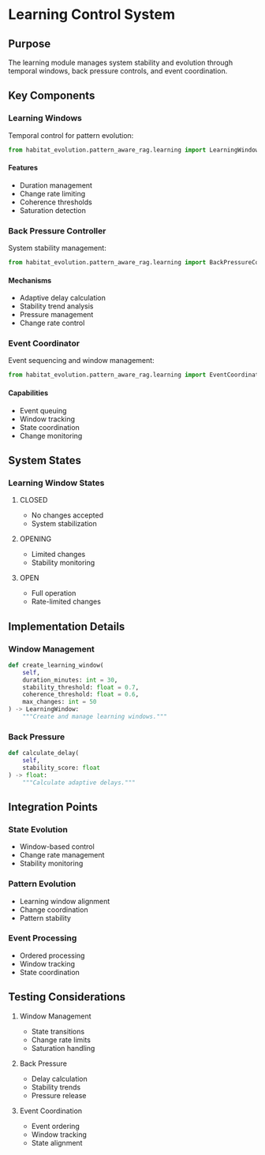 # Learning Control System

## Purpose

The learning module manages system stability and evolution through temporal windows, back pressure controls, and event coordination.

## Key Components

### Learning Windows

Temporal control for pattern evolution:

```python
from habitat_evolution.pattern_aware_rag.learning import LearningWindow
```

#### Features
- Duration management
- Change rate limiting
- Coherence thresholds
- Saturation detection

### Back Pressure Controller

System stability management:

```python
from habitat_evolution.pattern_aware_rag.learning import BackPressureController
```

#### Mechanisms
- Adaptive delay calculation
- Stability trend analysis
- Pressure management
- Change rate control

### Event Coordinator

Event sequencing and window management:

```python
from habitat_evolution.pattern_aware_rag.learning import EventCoordinator
```

#### Capabilities
- Event queuing
- Window tracking
- State coordination
- Change monitoring

## System States

### Learning Window States
1. CLOSED
   - No changes accepted
   - System stabilization

2. OPENING
   - Limited changes
   - Stability monitoring

3. OPEN
   - Full operation
   - Rate-limited changes

## Implementation Details

### Window Management
```python
def create_learning_window(
    self,
    duration_minutes: int = 30,
    stability_threshold: float = 0.7,
    coherence_threshold: float = 0.6,
    max_changes: int = 50
) -> LearningWindow:
    """Create and manage learning windows."""
```

### Back Pressure
```python
def calculate_delay(
    self,
    stability_score: float
) -> float:
    """Calculate adaptive delays."""
```

## Integration Points

### State Evolution
- Window-based control
- Change rate management
- Stability monitoring

### Pattern Evolution
- Learning window alignment
- Change coordination
- Pattern stability

### Event Processing
- Ordered processing
- Window tracking
- State coordination

## Testing Considerations

1. Window Management
   - State transitions
   - Change rate limits
   - Saturation handling

2. Back Pressure
   - Delay calculation
   - Stability trends
   - Pressure release

3. Event Coordination
   - Event ordering
   - Window tracking
   - State alignment
